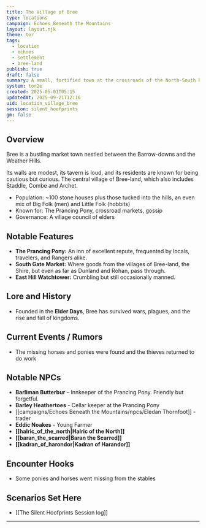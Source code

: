 ```yaml
---
title: The Village of Bree
type: locations
campaign: Echoes Beneath the Mountains
layout: layout.njk
theme: tor
tags:
  - location
  - echoes
  - settlement
  - bree-land
publish: true
draft: false
summary: A small, fortified town at the crossroads of the North-South Road and the Greenway, Bree is a hub of rustic humanity—and occasional intrigue.
system: tor2e
created: 2025-05-01T05:15
updatedAt: 2025-09-21T12:16
uid: location_village_bree
session: silent_hoofprints
gm: false
---
```


## Overview

<p class="dropclass">Bree is a bustling market town nestled between the Barrow-downs and the Weather Hills.</p> Its walls are modest, its tavern is loud, and its residents are known for being cautious but curious. The central village of Bree-land, which also includes Staddle, Combe and Archet.

- Population: ~100 stone houses plus those tucked into the hills, an even mix of Big Folk (men) and Little Folk (hobbits)
- Known for: The Prancing Pony, crossroad markets, gossip
- Governance: A village council of elders

## Notable Features

- **The Prancing Pony:** An inn of excellent repute, frequented by locals, travelers, and Rangers alike.
- **South Gate Market:** Where goods from the villages of Bree-land, the Shire, but even as far as Dunland and Rohan, pass through.
- **East Hill Watchtower:** Crumbling but still occasionally manned.

## Lore and History

- Founded in the **Elder Days**, Bree has survived wars, plagues, and the rise and fall of kingdoms.

## Current Events / Rumors

- The missing horses and ponies were found and the thieves returned to do work

## Notable NPCs

- **Barliman Butterbur** – Innkeeper of the Prancing Pony. Friendly but forgetful.
- **Barley Heathertoes** - Cellar keeper at the Prancing Pony
- [[campaigns/Echoes Beneath the Mountains/npcs/Eledan Thornfoot]] - trader
- **Eddic Noakes** - Young Farmer
- **[[halric_of_the_north|Halric of the North]]**
- **[[baran_the_scarred|Baran the Scarred]]**
- **[[kadran_of_harondor|Kadran of Harandor]]**

## Encounter Hooks

- Some ponies and horses went missing from the stables

## Scenarios Set Here
- [[The Silent Hoofprints Session log]]

---
